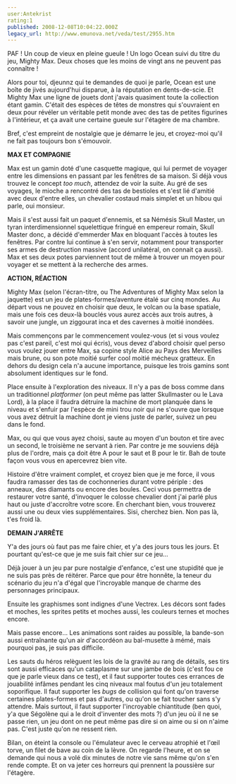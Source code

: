 ```yaml
---
user:Antekrist
rating:1
published: 2008-12-08T10:04:22.000Z
legacy_url: http://www.emunova.net/veda/test/2955.htm
---
```

PAF ! Un coup de vieux en pleine gueule ! Un logo Ocean suivi du titre du jeu, Mighty Max. Deux choses que les moins de vingt ans ne peuvent pas connaître !  

Alors pour toi, djeunnz qui te demandes de quoi je parle, Ocean est une boîte de jivés aujourd'hui disparue, à la réputation en dents-de-scie. Et Mighty Max une ligne de jouets dont j'avais quasiment toute la collection étant gamin. C'était des espèces de têtes de monstres qui s'ouvraient en deux pour révéler un véritable petit monde avec des tas de petites figurines à l'intérieur, et ça avait une certaine gueule sur l'étagère de ma chambre.  

Bref, c'est empreint de nostalgie que je démarre le jeu, et croyez-moi qu'il ne fait pas toujours bon s'émouvoir.  

  

**MAX ET COMPAGNIE**  

Max est un gamin doté d'une casquette magique, qui lui permet de voyager entre les dimensions en passant par les fenêtres de sa maison. Si déjà vous trouvez le concept _too much_, attendez de voir la suite. Au gré de ses voyages, le mioche a rencontré des tas de bestioles et s'est lié d'amitié avec deux d'entre elles, un chevalier costaud mais simplet et un hibou qui parle, oui monsieur.  

Mais il s'est aussi fait un paquet d'ennemis, et sa Némésis Skull Master, un tyran interdimensionnel squelettique fringué en empereur romain, Skull Master donc, a décidé d'emmerder Max en bloquant l'accès à toutes les fenêtres. Par contre lui continue à s'en servir, notamment pour transporter ses armes de destruction massive (accord unilatéral, on connait ça aussi). Max et ses deux potes parviennent tout de même à trouver un moyen pour voyager et se mettent à la recherche des armes.  

  

**ACTION, RÉACTION**  

Mighty Max (selon l'écran-titre, ou The Adventures of Mighty Max selon la jaquette) est un jeu de plates-formes/aventure étalé sur cinq mondes. Au départ vous ne pouvez en choisir que deux, le volcan ou la base spatiale, mais une fois ces deux-là bouclés vous aurez accès aux trois autres, à savoir une jungle, un ziggourat inca et des cavernes à moitié inondées.  

Mais commençons par le commencement voulez-vous (et si vous voulez pas c'est pareil, c'est moi qui écris), vous devez d'abord choisir quel perso vous voulez jouer entre Max, sa copine style Alice au Pays des Merveilles mais brune, ou son pote moitié surfer cool moitié mécheux gratteux. En dehors du design cela n'a aucune importance, puisque les trois gamins sont absolument identiques sur le fond.  

Place ensuite à l'exploration des niveaux. Il n'y a pas de boss comme dans un traditionnel _platformer_ (on peut même pas latter Skullmaster ou le Lava Lord), à la place il faudra détruire la machine de mort planquée dans le niveau et s'enfuir par l'espèce de mini trou noir qui ne s'ouvre que lorsque vous avez détruit la machine dont je viens juste de parler, suivez un peu dans le fond.  

Max, ou qui que vous ayez choisi, saute au moyen d'un bouton et tire avec un second, le troisième ne servant à rien. Par contre je me souviens déjà plus de l'ordre, mais ça doit être A pour le saut et B pour le tir. Bah de toute façon vous vous en apercevrez bien vite.  

Histoire d'être vraiment complet, et croyez bien que je me force, il vous faudra ramasser des tas de cochonneries durant votre périple : des anneaux, des diamants ou encore des boules. Ceci vous permettra de restaurer votre santé, d'invoquer le colosse chevalier dont j'ai parlé plus haut ou juste d'accroître votre score. En cherchant bien, vous trouverez aussi une ou deux vies supplémentaires. Sisi, cherchez bien. Non pas là, t'es froid là.  

  

**DEMAIN J'ARRÊTE**  

Y'a des jours où faut pas me faire chier, et y'a des jours tous les jours. Et pourtant qu'est-ce que je me suis fait chier sur ce jeu...  

Déjà jouer à un jeu par pure nostalgie d'enfance, c'est une stupidité que je ne suis pas près de réitérer. Parce que pour être honnête, la teneur du scénario du jeu n'a d'égal que l'incroyable manque de charme des personnages principaux.  

Ensuite les graphismes sont indignes d'une Vectrex. Les décors sont fades et moches, les sprites petits et moches aussi, les couleurs ternes et moches encore.  

Mais passe encore... Les animations sont raides au possible, la bande-son aussi entraînante qu'un air d'accordéon au bal-musette à mémé, mais pourquoi pas, je suis pas difficile.  

Les sauts du héros relèguent les lois de la gravité au rang de détails, ses tirs sont aussi efficaces qu'un cataplasme sur une jambe de bois (c'est fou ce que je parle vieux dans ce test), et il faut supporter toutes ces errances de jouabilité infâmes pendant les cinq niveaux mal foutus d'un jeu totalement soporifique. Il faut supporter les _bugs_ de collision qui font qu'on traverse certaines plates-formes et pas d'autres, ou qu'on se fait toucher sans s'y attendre. Mais surtout, il faut supporter l'incroyable chiantitude (ben quoi, y'a que Ségolène qui a le droit d'inventer des mots ?) d'un jeu où il ne se passe rien, un jeu dont on ne peut même pas dire si on aime ou si on n'aime pas. C'est juste qu'on ne ressent rien.  

Bilan, on éteint la console ou l'émulateur avec le cerveau atrophié et l'œil torve, un filet de bave au coin de la lèvre. On regarde l'heure, et on se demande qui nous a volé dix minutes de notre vie sans même qu'on s'en rende compte. Et on va jeter ces horreurs qui prennent la poussière sur l'étagère.